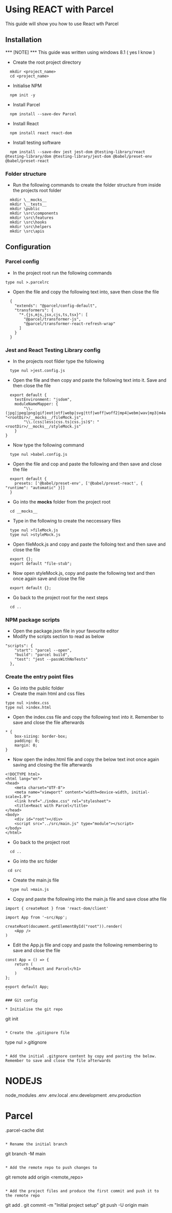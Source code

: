 # Using REACT with Parcel

This guide will show you how to use React wth Parcel

## Installation
*** [NOTE] *** This guide was written using windows 8.1 ( yes I know )

* Create the root project directory
```
  mkdir <project_name>
  cd <project_name>
```

* Initialise NPM
```
  npm init -y
```

* Install Parcel
```
  npm install --save-dev Parcel
```

* Install React
```
  npm install react react-dom
```

* Install testing software
```
  npm install --save-dev jest jest-dom @testing-library/react @testing-library/dom @testing-library/jest-dom @babel/preset-env @babel/preset-react 
```

### Folder structure

* Run the following commands to create the folder structure from inside the projects root folder
```
  mkdir \__mocks__
  mkdir \__tests__
  mkdir \public
  mkdir \src\components
  mkdir \src\features
  mkdir \src\hooks
  mkdir \src\helpers
  mkdir \src\apis
```

## Configuration

### Parcel config

* In the project root run the following commands
```
type nul >.parcelrc
```

* Open the file and copy the following text into, save then close the file
```
  {
    "extends": "@parcel/config-default",
    "transformers": {
      "*.{js,mjs,jsx,cjs,ts,tsx}": [
        "@parcel/transformer-js",
        "@parcel/transformer-react-refresh-wrap"
      ]
    }
  }
```

### Jest and React Testing Library config

* In the projects root filder type the following
```
  type nul >jest.config.js
```

* Open the file and then copy and paste the following text into it. Save and then close the file
```
  export default {
    testEnvironment: "jsdom",
    moduleNameMapper: {
        "\\.(jpg|jpeg|png|gif|eot|otf|webp|svg|ttf|woff|woff2|mp4|webm|wav|mp3|m4a|aac|oga)$": "<rootDir>/__mocks__/fileMock.js",
        "\\.(css|less|css.ts|css.js)$": "<rootDir>/__mocks__/styleMock.js"
    }
}
```

* Now type the following command
```
  type nul >babel.config.js
```

* Open the file and cop and paste the following and then save and close the file
```
  export default {
    presets: ['@babel/preset-env', ['@babel/preset-react', { "runtime": "automatic" }]]
  }
```

* Go into the __mocks__ folder from the project root
```
  cd __mocks__
```

* Type in the following to create the neccessary files
```
  type nul >fileMock.js
  type nul >styleMock.js
```

* Open fileMock.js and copy and paste the folloing text and then save and close the file
```
  export {};
  export default "file-stub";
```

* Now open styleMock.js, copy and paste the following text and then once again save and close the file
```
  export default {};
```

* Go back to the project root for the next steps
```
  cd ..
```

### NPM package scripts
* Open the package.json file in your favourite editor
* Modify the scripts section to read as below
```
"scripts": {
    "start": "parcel --open",
    "build": "parcel build",
    "test": "jest --passWithNoTests"
  },
```

### Create the entry point files
* Go into the public folder
* Create the main html and css files
```
type nul >index.css
type nul >index.html
```

* Open the index.css file and copy the following text into it. Remember to save and close the file afterwards
```
* {
    box-sizing: border-box;
    padding: 0;
    margin: 0;
}
```

* Now open the index.html file and copy the below text inot once again saving and closing the file afterwards
```
<!DOCTYPE html>
<html lang="en">
<head>
    <meta charset="UTF-8">
    <meta name="viewport" content="width=device-width, initial-scale=1.0">
    <link href="./index.css" rel="stylesheet">
    <title>React with Parcel</title>
</head>
<body>
    <div id="root"></div>
    <script src="../src/main.js" type="module"></script>
</body>
</html>
```

* Go back to the project root
```
  cd ..
```

* Go into the src folder
```
 cd src
```

* Create the main.js file
```
  type nul >main.js
```

* Copy and paste the following into the main.js file and save close athe file
```
import { createRoot } from 'react-dom/client'

import App from '~src/App';

createRoot(document.getElementById("root")).render(
    <App />
)
```

* Edit the App.js file and copy and paste the following remembering to save and close the file
```
const App = () => {
    return (
        <h1>React and Parcel</h1>
    )
};

export default App;
``

### Git config

* Initialise the git repo
```
  git init
```

* Create the .gitignore file
```
  type nul >.gitignore
```

* Add the initial .gitgnore content by copy and pasting the below. Remember to save and close the file afterwards
```
# NODEJS
node_modules
.env
.env.local
.env.development
.env.production

# Parcel
.parcel-cache
dist
```

* Rename the initial branch
```
  git branch -M main
```

* Add the remote repo to push changes to
```
  git remote add origin <remote_repo>
```

* Add the project files and produce the first commit and push it to the remote repo
```
  git add .
  git commit -m "Initial project setup"
  git push -U origin main
```
